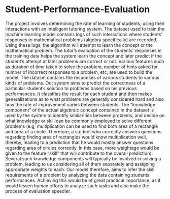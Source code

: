 # Student-Performance-Evaluation
The project involves determining the rate of learning of students, using their interactions with an intelligent tutoring system. The dataset used to train the machine learning model contains logs of such interactions where students’ responses to mathematical problems (algebra specifically) are recorded. Using these logs, the algorithm will attempt to learn the concept or the mathematical problem. The tutor’s evaluation of the students’ responses in the training data helps the system learn the concept and later predict if the student’s attempt at later problems are correct or not.
Various features such as duration of time taken to solve the problem, number of hints asked for, number of incorrect responses to a problem, etc, are used to build the model. The dataset contains the responses of various students to various kinds of problems. Out system aims to predict the correctness of a particular student’s solution to problems based on his previous performances. It classifies the result for each student and then makes generalizations as to what problems are generally considered hard and also how the rate of improvement varies between students.
The “knowledge component” of the actual algebraic concept contained in the dataset is used by the system to identify similarities between problems, and decide on what knowledge or skill can be commonly employed to solve different problems (e.g, multiplication can be used to find both area of a rectangle and area of a circle. Therefore, a student who correctly answers questions regarding finding area of rectangles would know multiplication well, thereby, leading to a prediction that he would mostly answer questions regarding area of circles correctly. In this case, more weightage would be given to the feature “skill” that will contribute to the overall prediction). Several such knowledge components will typically be involved in solving a problem, leading to us considering all of them separately and assigning appropriate weights to each.
Our model therefore, aims to infer the skill requirements of a problem by analyzing the data containing students’ performances. Achieving this would be of great practical importance, as it would lessen human efforts to analyze such tasks and also make the process of evaluation speedier.
